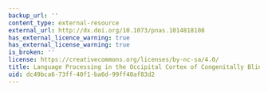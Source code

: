 ```yaml
---
backup_url: ''
content_type: external-resource
external_url: http://dx.doi.org/10.1073/pnas.1014818108
has_external_licence_warning: true
has_external_license_warning: true
is_broken: ''
license: https://creativecommons.org/licenses/by-nc-sa/4.0/
title: Language Processing in the Occipital Cortex of Congenitally Blind Adults
uid: dc49bca6-73ff-40f1-ba6d-99ff40af83d2
---
```

